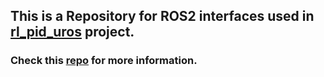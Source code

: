 ## This is a Repository for ROS2 interfaces used in [rl_pid_uros](https://github.com/knighthawk121/rl_pid_uros.git) project. 
### Check this [repo](https://github.com/knighthawk121/rl_pid_uros.git) for more information.